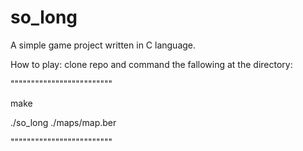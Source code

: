 # so_long
A simple game project written in C language.

How to play:
clone repo and command the fallowing at the directory:


"""""""""""""""""""""""""

make

./so_long ./maps/map.ber

"""""""""""""""""""""""""
